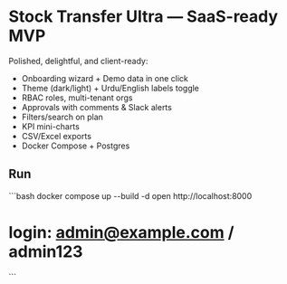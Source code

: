 # Stock Transfer Ultra — SaaS-ready MVP

Polished, delightful, and client-ready:
- Onboarding wizard + Demo data in one click
- Theme (dark/light) + Urdu/English labels toggle
- RBAC roles, multi-tenant orgs
- Approvals with comments & Slack alerts
- Filters/search on plan
- KPI mini-charts
- CSV/Excel exports
- Docker Compose + Postgres

## Run
\`\`\`bash
docker compose up --build -d
open http://localhost:8000
# login: admin@example.com / admin123
\`\`\`
